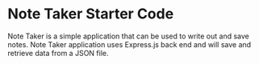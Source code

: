 # Note Taker Starter Code

Note Taker is a simple application that can be used to write out and save notes. Note Taker application uses Express.js back end and will save and retrieve data from a JSON file.